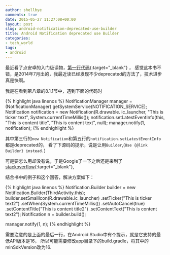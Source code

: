 ```yaml
---
author: shellbye
comments: true
date: 2015-05-27 11:27:08+00:00
layout: post
slug: android-notification-deprecated-use-builder
title: Android Notification deprecated use Builder
categories:
- tech_world
tags:
- android
---
```


最近看了点安卓的入门级读物，[第一行代码](http://book.douban.com/subject/25942191/){:target="_blank"} ，
感觉这本书不错，是2014年7月出的，我最近读已经发现不少deprecated的方法了，技术进步真是快啊。

我是在看到第八章的8.1.1节中，遇到下面的代码时

{% highlight java linenos %}
NotificationManager manager = (NotificationManager)
        getSystemService(NOTIFICATION_SERVICE);
Notification notification = new Notification(R.drawable.
        ic_launcher, "This is ticker text", System.currentTimeMillis());
notification.setLatestEventInfo(this, "This is content title",
        "This is content text", null);
manager.notify(1, notification);
{% endhighlight %}

其中第三行的```new Notification```和第五行的```notification.setLatestEventInfo```都是deprecated的，
看了下源码的提示，说是让用```Builder```,(```Use {@link Builder} instead.```)

可是要怎么用却没有说，于是Google了一下之后还是来到了[stackoverflow](http://stackoverflow.com/questions/6391870/how-exactly-to-use-notification-builder#answer-8869647){:target="_blank"},

结合书中的例子和这个回答，解决方案如下：

{% highlight java linenos %}
Notification.Builder builder = new Notification.Builder(ThirdActivity.this);
builder.setSmallIcon(R.drawable.ic_launcher)
        .setTicker("This is ticker text2")
        .setWhen(System.currentTimeMillis())
        .setAutoCancel(true)
        .setContentTitle("This is content title2")
        .setContentText("This is content text2");
Notification n = builder.build();

manager.notify(1, n);
{% endhighlight %}

需要注意的是上面的最后一行，在Android Studio中有个提示，就是它支持的最低API版本是16，
所以可能需要修改app目录下的build.gradle，将其中的minSdkVersion改为16.